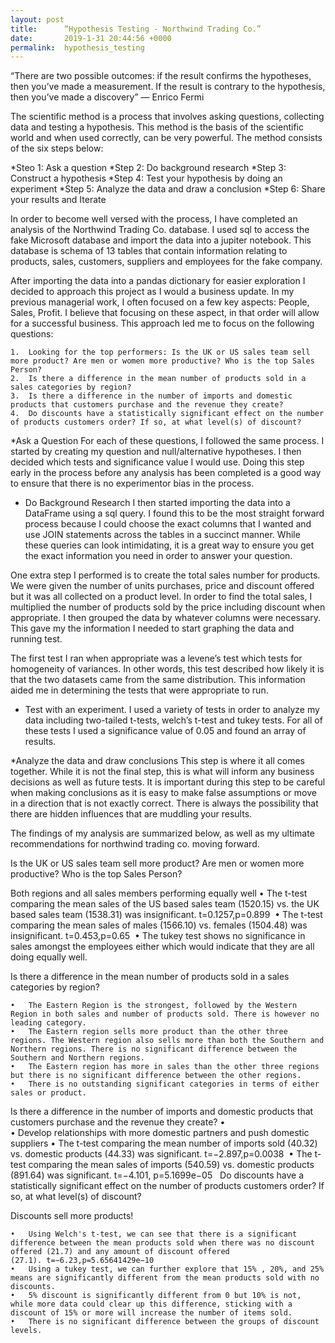 ```yaml
---
layout: post
title:      “Hypothesis Testing - Northwind Trading Co.”
date:       2019-1-31 20:44:56 +0000
permalink:  hypothesis_testing
---
```


“There are two possible outcomes: if the result confirms the hypotheses, then you’ve made a measurement. If the result is contrary to the hypothesis, then you’ve made a discovery”
— Enrico Fermi


The scientific method is a process that involves asking questions, collecting data and testing a hypothesis. This method is the basis of the scientific world and when used correctly, can be very powerful. The method consists of the six steps below: 

*Steo 1: Ask a question
*Step 2: Do background research
*Step 3: Construct a hypothesis
*Step 4: Test your hypothesis by doing an experiment
*Step 5: Analyze the data and draw a conclusion
*Step 6: Share your results and Iterate

In order to become well versed with the process, I have completed an analysis of the Northwind Trading Co. database. I used sql to access the fake Microsoft database and import the data into a jupiter notebook. This database is schema of 13 tables that contain information relating to products, sales, customers, suppliers and employees for the fake company. 

After importing the data into a pandas dictionary for easier exploration I decided to approach this project as I would a business update. In my previous managerial work, I often focused on a few key aspects: People, Sales, Profit. I believe that focusing on these aspect, in that order will allow for a successful business. This approach led me to focus on the following questions:

	1.	Looking for the top performers: Is the UK or US sales team sell more product? Are men or women more productive? Who is the top Sales Person?
	2.	Is there a difference in the mean number of products sold in a sales categories by region?
	3.	Is there a difference in the number of imports and domestic products that customers purchase and the revenue they create?
	4.	Do discounts have a statistically significant effect on the number of products customers order? If so, at what level(s) of discount?

*Ask a Question
For each of these questions, I followed the same process. I started by creating my question and null/alternative hypotheses. I then decided which tests and significance value I would use. Doing this step early in the process before any analysis has been completed is a good way to ensure that there is no experimentor bias in the process. 

* Do Background Research
I then started  importing the data into a DataFrame using a sql query. I found this to be the most straight forward process because I could choose the exact columns that I wanted and use JOIN statements across the tables in a succinct manner. While these queries can look intimidating, it is a great way to ensure you get the exact information you need in order to answer your question. 

One extra step I performed is to create the total sales number for products. We were given the number of units purchases, price and discount offered but it was all collected on a product level. In order to find the total sales, I multiplied the number of products sold by the price including discount when appropriate. I then grouped the data by whatever columns were necessary. This gave my the information I needed to start graphing the data and running test. 

The first test I ran when appropriate was a levene’s test which tests for homogeneity of variances. In other words, this test described how likely it is that the two datasets came from the same distribution. This information aided me in determining the tests that were appropriate to run. 

* Test with an experiment. 
I used a variety of tests in order to analyze my data including two-tailed t-tests, welch’s t-test and tukey tests. For all of these tests I used a significance value of 0.05 and found an array of results. 

*Analyze the data and draw conclusions
This step is where it all comes together. While it is not the final step, this is what will inform any business decisions as well as future tests. It is important during this step to be careful when making conclusions as it is easy to make false assumptions or move in a direction that is not exactly correct. There is always the possibility that there are hidden influences that are muddling your results. 

The findings of my analysis are summarized below, as well as my ultimate recommendations for northwind trading co. moving forward. 

Is the UK or US sales team sell more product? Are men or women more productive? Who is the top Sales Person?

Both regions and all sales members performing equally well
	•	The t-test comparing the mean sales of the US based sales team (1520.15) vs. the UK based sales team (1538.31) was insignificant. t=0.1257,p=0.899 
	•	The t-test comparing the mean sales of males (1566.10) vs. females (1504.48) was insignificant. t=0.453,p=0.65 
	•	The tukey test shows no significance in sales amongst the employees either which would indicate that they are all doing equally well.

Is there a difference in the mean number of products sold in a sales categories by region?

	•	The Eastern Region is the strongest, followed by the Western Region in both sales and number of products sold. There is however no leading category.
	•	The Eastern region sells more product than the other three regions. The Western region also sells more than both the Southern and Northern regions. There is no significant difference between the Southern and Northern regions.
	•	The Eastern region has more in sales than the other three regions but there is no significant difference between the other regions.
	•	There is no outstanding significant categories in terms of either sales or product. 
Is there a difference in the number of imports and domestic products that customers purchase and the revenue they create?
	•	
	•	Develop relationships with more domestic partners and push domestic suppliers
	•	The t-test comparing the mean number of imports sold (40.32) vs. domestic products (44.33) was significant. t=−2.897,p=0.0038 
	•	The t-test comparing the mean sales of imports (540.59) vs. domestic products (891.64) was significant. t=−4.101, p=5.1699e−05  
Do discounts have a statistically significant effect on the number of products customers order? If so, at what level(s) of discount?

Discounts sell more products!

	•	Using Welch's t-test, we can see that there is a significant difference between the mean products sold when there was no discount offered (21.7) and any amount of discount offered (27.1). t=−6.23,p=5.65641429e−10 
	•	Using a tukey test, we can further explore that 15% , 20%, and 25% means are significantly different from the mean products sold with no discounts. 
	•	5% discount is significantly different from 0 but 10% is not, while more data could clear up this difference, sticking with a discount of 15% or more will increase the number of items sold. 
	•	There is no significant difference between the groups of discount levels. 

 

